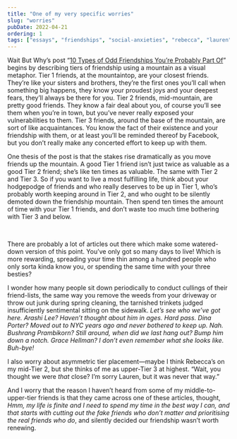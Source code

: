 ```yaml
---
title: "One of my very specific worries"
slug: "worries"
pubDate: 2022-04-21
ordering: 1
tags: ["essays", "friendships", "social-anxieties", "rebecca", "lauren", "arashi", "dina", "bushrang", "grace"]
---
```


<span class="small-caps">Wait But Why’s post</span> “[10 Types of Odd Friendships You’re Probably Part Of](https://waitbutwhy.com/2014/12/10-types-odd-friendships-youre-probably-part.html)” begins by describing tiers of friendship using a mountain as a visual metaphor. Tier 1 friends, at the mountaintop, are your closest friends. They’re like your sisters and brothers, they’re the first ones you’ll call when something big happens, they know your proudest joys and your deepest fears, they’ll always be there for you. Tier 2 friends, mid-mountain, are pretty good friends. They know a fair deal about you, of course you’ll see them when you’re in town, but you’ve never really exposed your vulnerabilities to them. Tier 3 friends, around the base of the mountain, are sort of like acquaintances. You know the fact of their existence and your friendship with them, or at least you’ll be reminded thereof by Facebook, but you don’t really make any concerted effort to keep up with them.

One thesis of the post is that the stakes rise dramatically as you move friends up the mountain. A good Tier 1 friend isn’t just twice as valuable as a good Tier 2 friend; she’s like ten times as valuable. The same with Tier 2 and Tier 3. So if you want to live a most fulfilling life, think about your hodgepodge of friends and who really deserves to be up in Tier 1, who’s probably worth keeping around in Tier 2, and who ought to be silently demoted down the friendship mountain. Then spend ten times the amount of time with your Tier 1 friends, and don’t waste too much time bothering with Tier 3 and below.

<br />

There are probably a lot of articles out there which make some watered-down version of this point. You’ve only got so many days to live! Which is more rewarding, spreading your time thin among a hundred people who only sorta kinda know you, or spending the same time with your three besties?

I wonder how many people sit down periodically to conduct cullings of their friend-lists, the same way you remove the weeds from your driveway or throw out junk during spring cleaning, the tarnished trinkets judged insufficiently sentimental sitting on the sidewalk. _Let’s see who we’ve got here. Arashi Lee? Haven’t thought about him in ages. Hard pass. Dina Porter? Moved out to NYC years ago and never bothered to keep up. Nah. Bushrang Prambikorn? Still around, when did we last hang out? Bump him down a notch. Grace Hellman? I don’t even remember what she looks like. Buh-bye!_

I also worry about asymmetric tier placement—maybe I think Rebecca’s on my mid-Tier 2, but she thinks of me as upper-Tier 3 at highest. “Wait, you thought we were _that_ close? I’m sorry Lauren, but it was never that way.”

And I worry that the reason I haven’t heard from some of my middle-to-upper-tier friends is that they came across one of these articles, thought, _Hmm, my life is finite and I need to spend my time in the best way I can, and that starts with cutting out the fake friends who don’t matter and prioritising the real friends who do_, and silently decided our friendship wasn’t worth renewing.